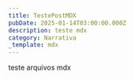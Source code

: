 ```yaml
---
title: TestePostMDX
pubDate: 2025-01-14T03:00:00.000Z
description: teste mdx
category: Narrativa
_template: mdx
---
```


teste arquivos mdx
